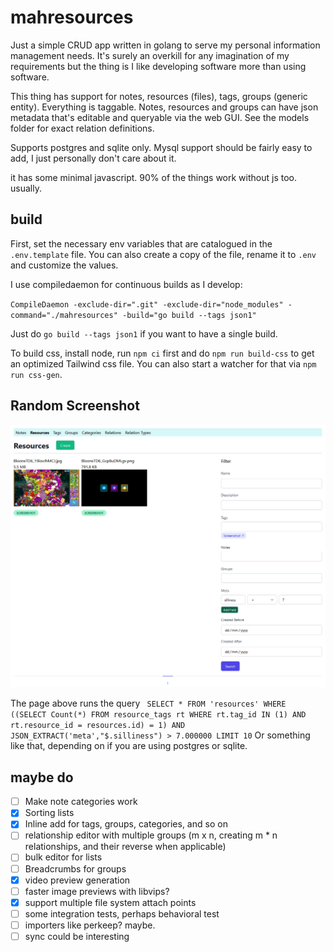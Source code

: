 # mahresources

Just a simple CRUD app written in golang to serve my personal information management needs. 
It's surely an overkill for any imagination of my requirements but the thing is I like developing software more than
using software.

This thing has support for notes, resources (files), tags, groups (generic entity). Everything is taggable. 
Notes, resources and groups can have json metadata that's editable and queryable via the web GUI.
See the models folder for exact relation definitions.

Supports postgres and sqlite only. Mysql support should be fairly easy to add, I just personally don't care about it.

it has some minimal javascript. 90% of the things work without js too. usually.

## build

First, set the necessary env variables that are catalogued in the `.env.template` file. You can also create a 
copy of the file, rename it to `.env` and customize the values.

I use compiledaemon for continuous builds as I develop:

`CompileDaemon -exclude-dir=".git" -exclude-dir="node_modules" -command="./mahresources" -build="go build --tags json1"`

Just do `go build --tags json1` if you want to have a single build.

To build css, install node, run `npm ci` first and do `npm run build-css` to get an optimized Tailwind css file. 
You can also start a watcher for that via `npm run css-gen`.

## Random Screenshot

![Screenshot of the app](img.png "I admit that I'm too lazy to add enough fake data for a better screenshot")

The page above runs the query ` SELECT * FROM 'resources' WHERE ((SELECT Count(*) FROM resource_tags rt WHERE rt.tag_id IN (1) AND rt.resource_id = resources.id) = 1) AND JSON_EXTRACT('meta',"$.silliness") > 7.000000 LIMIT 10`
Or something like that, depending on if you are using postgres or sqlite.

## maybe do

- [ ] Make note categories work
- [X] Sorting lists
- [X] Inline add for tags, groups, categories, and so on
- [ ] relationship editor with multiple groups (m x n, creating m * n relationships, and their reverse when applicable)
- [ ] bulk editor for lists
- [ ] Breadcrumbs for groups
- [X] video preview generation
- [ ] faster image previews with libvips?
- [X] support multiple file system attach points
- [ ] some integration tests, perhaps behavioral test
- [ ] importers like perkeep? maybe.
- [ ] sync could be interesting
